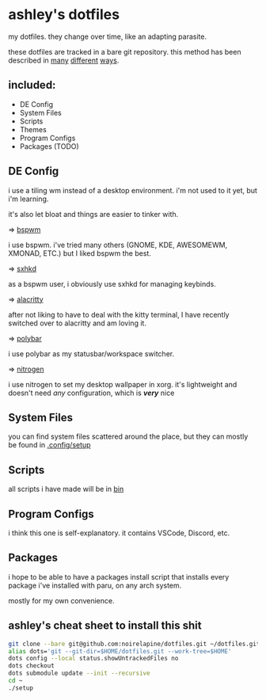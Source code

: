 # ashley's dotfiles

my dotfiles. they change over time, like an adapting parasite.

these dotfiles are tracked in a bare git repository. this method has been described in [many](https://harfangk.github.io/2016/09/18/manage-dotfiles-with-a-git-bare-repository.html) [different](https://www.atlassian.com/git/tutorials/dotfiles) [ways](https://www.google.com/search?q=dotfiles+bare+git+repo).

## included:

- DE Config
- System Files
- Scripts
- Themes
- Program Configs
- Packages (TODO)

## DE Config

i use a tiling wm instead of a desktop environment. i'm not used to it yet, but i'm learning.

it's also let bloat and things are easier to tinker with.

⇒ [bspwm](https://github.com/baskerville/bspwm)

i use bspwm. i've tried many others (GNOME, KDE, AWESOMEWM, XMONAD, ETC.) but I liked bspwm the best.

⇒ [sxhkd](https://github.com/baskerville/sxhkd)

as a bspwm user, i obviously use sxhkd for managing keybinds.

⇒ [alacritty](https://github.com/alacritty/alacritty)

after not liking to have to deal with the kitty terminal, I have recently switched over to alacritty and am loving it.

⇒ [polybar](https://github.com/polybar/polybar)

i use polybar as my statusbar/workspace switcher.

⇒ [nitrogen](https://github.com/l3ib/nitrogen)

i use nitrogen to set my desktop wallpaper in xorg. it's lightweight and doesn't need *any* configuration, which is ***very*** nice

## System Files

you can find system files scattered around the place, but they can mostly be found in [.config/setup](https://github.com/noirelapine/dotfiles/blob/base/.config/setup)

## Scripts

all scripts i have made will be in [bin](https://github.com/noirelapine/dotfiles/blob/base/bin/)

## Program Configs
i think this one is self-explanatory. it contains VSCode, Discord, etc.

## Packages
i hope to be able to have a packages install script that installs every package i've installed with paru, on any arch system.

mostly for my own convenience.

## ashley's cheat sheet to install this shit

```bash
git clone --bare git@github.com:noirelapine/dotfiles.git ~/dotfiles.git
alias dots='git --git-dir=$HOME/dotfiles.git --work-tree=$HOME'
dots config --local status.showUntrackedFiles no
dots checkout
dots submodule update --init --recursive
cd ~
./setup
```
